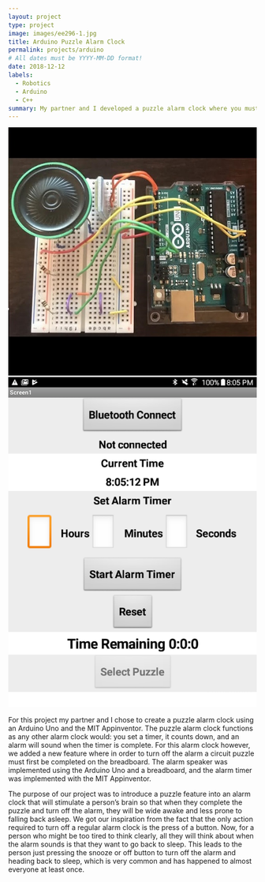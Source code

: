 ```yaml
---
layout: project
type: project
image: images/ee296-1.jpg
title: Arduino Puzzle Alarm Clock
permalink: projects/arduino
# All dates must be YYYY-MM-DD format!
date: 2018-12-12
labels:
  - Robotics
  - Arduino
  - C++
summary: My partner and I developed a puzzle alarm clock where you must solve a puzzle to turn the alarm off.
---
```


<div class="ui medium rounded centered images">
  <img class="ui image" src="../images/ee296-1.jpg">
  <img class="ui image" src="../images/ee296-2.jpg">
</div>


For this project my partner and I chose to create a puzzle alarm clock using an Arduino Uno and the MIT Appinventor. The puzzle alarm clock functions as any other alarm clock would: you set a timer, it counts down, and an alarm will sound when the timer is complete. For this alarm clock however, we added a new feature where in order to turn off the alarm a circuit puzzle must first be completed on the breadboard. The alarm speaker was implemented using the Arduino Uno and a breadboard, and the alarm timer was implemented with the MIT Appinventor. 

The purpose of our project was to introduce a puzzle feature into an alarm clock that will stimulate a person’s brain so that when they complete the puzzle and turn off the alarm, they will be wide awake and less prone to falling back asleep. We got our inspiration from the fact that the only action required to turn off a regular alarm clock is the press of a button. Now, for a person who might be too tired to think clearly, all they will think about when the alarm sounds is that they want to go back to sleep. This leads to the person just pressing the snooze or off button to turn off the alarm and heading back to sleep, which is very common and has happened to almost everyone at least once.
